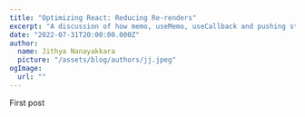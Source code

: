 ```yaml
---
title: "Optimizing React: Reducing Re-renders"
excerpt: "A discussion of how memo, useMemo, useCallback and pushing state down can minimize re-renders."
date: "2022-07-31T20:00:00.000Z"
author:
  name: Jithya Nanayakkara
  picture: "/assets/blog/authors/jj.jpeg"
ogImage:
  url: ""
---
```


First post

